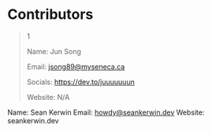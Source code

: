 # Contributors


  > 1
  > 
  > Name: Jun Song
  > 
  > Email: jsong89@myseneca.ca
  > 
  > Socials: https://dev.to/juuuuuuun
  > 
  > Website: N/A

Name: Sean Kerwin
Email: howdy@seankerwin.dev
Website: seankerwin.dev
